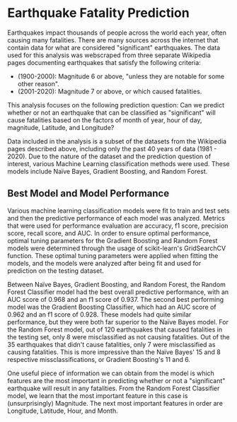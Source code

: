 # Earthquake Fatality Prediction

Earthquakes impact thousands of people across the world each year, often causing many fatalities. There are many sources across the internet that contain data for what are considered "significant" earthquakes. The data used for this analysis was webscraped from three separate Wikipedia pages documenting earthquakes that satisfy the following criteria:

  - (1900-2000): Magnitude 6 or above, "unless they are notable for some other reason".
  - (2001-2020): Magnitude 7 or above, or which caused fatalities.
 
 
This analysis focuses on the following prediction question: Can we predict whether or not an earthquake that can be classified as "significant" will cause fatalities based on the factors of month of year, hour of day, magnitude, Latitude, and Longitude?

Data included in the analysis is a subset of the datasets from the Wikipedia pages described above, including only the past 40 years of data (1981 - 2020). Due to the nature of the dataset and the prediction question of interest, various Machine Learning classification methods were used. These models include Naïve Bayes, Gradient Boosting, and Random Forest.

## Best Model and Model Performance
Various machine learning classification models were fit to train and test sets and then the predictive performance of each model was analyzed. Metrics that were used for performance evaluation are accuracy, f1 score, precision score, recall score, and AUC. In order to ensure optimal performance, optimal tuning parameters for the Gradient Boosting and Random Forest models were determined through the usage of scikit-learn's GridSearchCV function. These optimal tuning parameters were applied when fitting the models, and the models were analyzed after being fit and used for prediction on the testing dataset.

Between Naïve Bayes, Gradient Boosting, and Random Forest, the Random Forest Classifier model had the best overall predictive performance, with an AUC score of 0.968 and an f1 score of 0.937. The second best performing model was the Gradient Boosting Classifier, which had an AUC score of 0.962 and an f1 score of 0.928. These models had quite similar performance, but they were both far superior to the Naïve Bayes model. For the Random Forest model, out of 120 earthquakes that caused fatalities in the testing set, only 8 were misclassified as not causing fatalities. Out of the 35 earthquakes that didn't cause fatalities, only 7 were misclassified as causing fatalities. This is more impressive than the Naïve Bayes' 15 and 8 respective missclassifications, or Gradient Boosting's 11 and 6.

One useful piece of information we can obtain from the model is which features are the most important in predicting whether or not a "significant" earthquake will result in any fatalities. From the Random Forest Classifier model, we learn that the most important feature in this case is (unsurprisingly) Magnitude. The next most important features in order are Longitude, Latitude, Hour, and Month.
